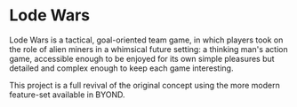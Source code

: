 # Lode Wars
Lode Wars is a tactical, goal-oriented team game, in which players took on the role of alien miners in a whimsical future setting: a thinking man's action game, accessible enough to be enjoyed for its own simple pleasures but detailed and complex enough to keep each game interesting. 

This project is a full revival of the original concept using the more modern feature-set available in BYOND.
